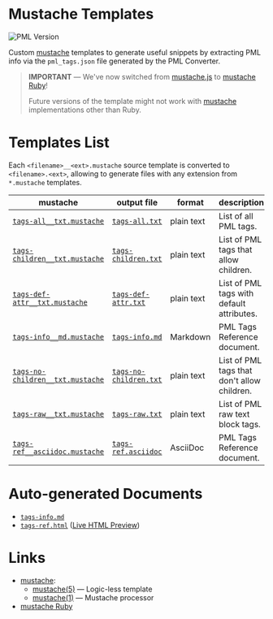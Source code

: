# Mustache Templates

![PML Version][PML badge]

Custom [mustache] templates to generate useful snippets by extracting PML info via the `pml_tags.json` file generated by the PML Converter.

> **IMPORTANT** — We've now switched from [mustache.js] to [mustache Ruby]!
>
> Future versions of the template might not work with [mustache] implementations other than Ruby.


# Templates List

Each `<filename>__<ext>.mustache` source template is converted to `<filename>.<ext>`, allowing to generate files with any extension from `*.mustache` templates.

|                     mustache                    |              output file              |   format   |                 description                 |
|-------------------------------------------------|---------------------------------------|------------|---------------------------------------------|
| [`tags-all__txt.mustache`][t-all.m]             | [`tags-all.txt`][t-all.t]             | plain text | List of all PML tags.                       |
| [`tags-children__txt.mustache`][t-child.m]      | [`tags-children.txt`][t-child.t]      | plain text | List of PML tags that allow children.       |
| [`tags-def-attr__txt.mustache`][t-defattr.m]    | [`tags-def-attr.txt`][t-defattr.t]    | plain text | List of PML tags with default attributes.   |
| [`tags-info__md.mustache`][t-info.m]            | [`tags-info.md`][t-info.t]            | Markdown   | PML Tags Reference document.                |
| [`tags-no-children__txt.mustache`][t-nochild.m] | [`tags-no-children.txt`][t-nochild.t] | plain text | List of PML tags that don't allow children. |
| [`tags-raw__txt.mustache`][t-raw.m]             | [`tags-raw.txt`][t-raw.t]             | plain text | List of PML raw text block tags.            |
| [`tags-ref__asciidoc.mustache`][t-ref.m]        | [`tags-ref.asciidoc`][t-ref.t]        | AsciiDoc   | PML Tags Reference document.                |


# Auto-generated Documents

- [`tags-info.md`][t-info.t]
- [`tags-ref.html`][t-ref.html] ([Live HTML Preview][t-ref.live])


# Links

- [mustache]:
    + [mustache(5)] — Logic-less template
    + [mustache(1)] — Mustache processor
- [mustache Ruby]

<!-----------------------------------------------------------------------------
                               REFERENCE LINKS
------------------------------------------------------------------------------>

[mustache]: https://mustache.github.io "Mustache website"
[mustache(5)]: https://mustache.github.io/mustache.5.html "mustache(5) Logic-less template"
[mustache(1)]: https://mustache.github.io/mustache.1.html "mustache(1) Mustache processor"

[mustache.js]: https://www.npmjs.com/package/mustache "Visit mustache.js page at NPM"
[mustache Ruby]: https://github.com/mustache/mustache "Visit mustache Ruby gem repository"

<!-- project files -->

[t-all.m]: ./tags-all__txt.mustache "View mustache template"
[t-all.t]: ./tags-all.txt "View generated plaintext file"

[t-child.m]: ./tags-children__txt.mustache "View mustache template"
[t-child.t]: ./tags-children.txt "View generated plaintext file"

[t-defattr.m]: ./tags-def-attr__txt.mustache "View mustache template"
[t-defattr.t]: ./tags-def-attr.txt "View generated plaintext file"

[t-info.m]: ./tags-info__md.mustache "View mustache template"
[t-info.t]: ./tags-info.md "View generated Markdown document"

[t-ref.m]: ./tags-ref__asciidoc.mustache "View mustache template"
[t-ref.t]: ./tags-ref.asciidoc "View generated AsciiDoc document"
[t-ref.html]: ./tags-ref.html "View generated HTML document (local link)"
[t-ref.live]: https://htmlpreview.github.io/?https://github.com/tajmone/pml-playground/blob/master/mustache/tags-ref.html "Live HTML Preview"

[t-nochild.m]: ./tags-no-children__txt.mustache "View mustache template"
[t-nochild.t]: ./tags-no-children.txt "View generated plaintext file"

[t-raw.m]: ./tags-raw__txt.mustache "View mustache template"
[t-raw.t]: ./tags-raw.txt "View generated plaintext file"


<!-- badges -->

[PML badge]: https://img.shields.io/badge/PML-2.2.0-yellow "Supported PML version"

<!-- EOF -->
